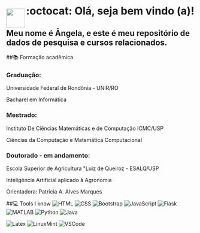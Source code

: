 <img style = "margin-top: 50px" align="left" width="50px" src="https://imagens.usp.br/wp-content/uploads/ESALQ.jpg">

# :octocat: Olá, seja bem vindo (a)!
## Meu nome é Ângela, e este é meu repositório de dados de pesquisa e cursos relacionados.

##📚 Formação acadêmica
### Graduação:
<p> Universidade Federal de Rondônia - UNIR/RO </p>
<p> Bacharel em Informática </p>

### Mestrado:
<p> Instituto De Ciências Matemáticas e de Computação ICMC/USP </p>
<p> Ciências da Computação e Matemática Computacional </p>

### Doutorado - em andamento:
<p> Escola Superior de Agricultura "Luiz de Queiroz - ESALQ/USP </p>
<p> Inteligência Artificial aplicado à Agronomia </p>
<p> Orientadora: Patricia A. Alves Marques </p>

##💻 Tools I know 
![HTML](https://skillicons.dev/icons?i=html)
![CSS](https://skillicons.dev/icons?i=css)
![Bootstrap](https://skillicons.dev/icons?i=bootstrap)
![JavaScript](https://skillicons.dev/icons?i=js)
![Flask](https://skillicons.dev/icons?i=flask)
![MATLAB](https://skillicons.dev/icons?i=matlab)
![Python](https://skillicons.dev/icons?i=py)
![Java](https://skillicons.dev/icons?i=java)

![Latex](https://skillicons.dev/icons?i=latex)
![LinuxMint](https://skillicons.dev/icons?i=mint)
![VSCode](https://skillicons.dev/icons?i=visualstudio)









